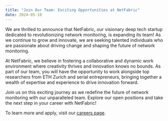 ```yaml
---
title: "Join Our Team: Exciting Opportunities at NetFabric"
date: 2024-05-10
---
```


We are thrilled to announce that NetFabric, our visionary deep tech startup dedicated to revolutionizing network monitoring, is expanding its team! As we continue to grow and innovate, we are seeking talented individuals who are passionate about driving change and shaping the future of network monitoring.

At NetFabric, we believe in fostering a collaborative and dynamic work environment where creativity thrives and innovation knows no bounds. As part of our team, you will have the opportunity to work alongside top researchers from ETH Zurich and serial entrepreneurs, bringing together a wealth of expertise and experience to drive innovation forward.

Join us on this exciting journey as we redefine the future of network monitoring with our unparalleled team. Explore our open positions and take the next step in your career with NetFabric!

To learn more and apply, visit our [careers page]({{relative_base}}company/careers).
